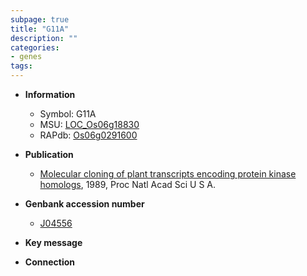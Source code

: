 ```yaml
---
subpage: true
title: "G11A"
description: ""
categories:
- genes
tags: 
---
```


* **Information**  
    + Symbol: G11A  
    + MSU: [LOC_Os06g18830](http://rice.plantbiology.msu.edu/cgi-bin/ORF_infopage.cgi?orf=LOC_Os06g18830)  
    + RAPdb: [Os06g0291600](http://rapdb.dna.affrc.go.jp/viewer/gbrowse_details/irgsp1?name=Os06g0291600)  

* **Publication**  
    + [Molecular cloning of plant transcripts encoding protein kinase homologs](http://www.ncbi.nlm.nih.gov/pubmed?term=Molecular+cloning+of+plant+transcripts+encoding+protein+kinase+homologs%5BTitle%5D), 1989, Proc Natl Acad Sci U S A.

* **Genbank accession number**  
    + [J04556](http://www.ncbi.nlm.nih.gov/nuccore/J04556)

* **Key message**  

* **Connection**  



